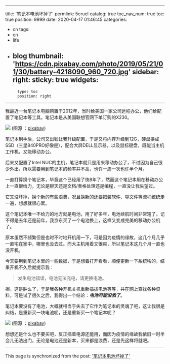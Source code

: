 
---
title: '笔记本电池坏掉了'
permlink: 5cruel
catalog: true
toc_nav_num: true
toc: true
position: 9999
date: 2020-04-17 01:46:45
categories:
- cn
tags:
- cn
- life
- blog
thumbnail: 'https://cdn.pixabay.com/photo/2019/05/21/01/30/battery-4218090_960_720.jpg'
sidebar:
    right:
        sticky: true
widgets:
    -
        type: toc
        position: right
---


我最近一台笔记本电脑购置于2012年，当时给美国一家公司远程办公，他们给配置了笔记本等工具。笔记本是从美国联想官网下单订购的X230。

![](https://cdn.pixabay.com/photo/2019/05/21/01/30/battery-4218090_960_720.jpg)
(图源 ：[pixabay](https://pixabay.com/))

笔记本到手后，公司又出钱让我升级配置，于是又将内存升级到12G，硬盘换成SSD（三星840PRO好像是），配合大屏DELL显示器，以及鼠标键盘，既能当主机工作机，又能移动办公。

后来又配置了Intel NUC的主机，笔记本就只是用来移动办公了，不过因为自己很少外出，所以需要用到笔记本的频率并不高，也许一周一次也许半个月。

一直打算换个笔记本，毕竟这个已经用了快8年了，然而这个笔记本用在移动办公上一直很给力，无论是聊天还是文档/表格处理还是编程，一直没让我失望过。

它又没坏掉，换个新的有些浪费，况且换新的还要把装软件、导文件等流程统统走一遍，想想就很心累。

这个笔记本唯一不给力的地方就是电池，用了好多年，电池续航时间非常短了。记不得是去年还是前年，我京东买了一个电池换上，这样又变成完美的移动办公机了。

原本虽然不频繁但是也时不时地开机用一下，可是因为疫情的缘故，这几个月几乎一直宅在家中，哪里也没去过。而大主机用着又很爽，所以笔记本这几个月一直也没开机。

今天要用到笔记本里的一些数据，于是想着打开看看，顺便更新一下系统啥的，结果开机不久后就提示我：
>发生电池错误，电池无法充电，请更换电池。

擦，这是肿么了，于是我各种开机关机重新插拔电池等等，并在网上查找各种资料，可是试了很久之后，我得出一个结论：***电池可能没救了***。

笔记本要没有了电池，大概就相当于失去了它作为笔记本的灵魂了吧，这让我很是纠结，是重新买一块电池呢，还是重新买一个笔记本呢？

![](https://cdn.pixabay.com/photo/2016/09/23/04/51/battery-1688883_960_720.jpg)
(图源 ：[pixabay](https://pixabay.com/))

想想还是什么也不要买吧，反正插着电源还能用，而因为疫情的缘故我依旧一时半会儿无法出门，无论是电池还是新本，买来都是浪费，还是先这样将就吧。

- - -

This page is synchronized from the post: ['笔记本电池坏掉了'](https://steemit.com/@oflyhigh/5cruel)
